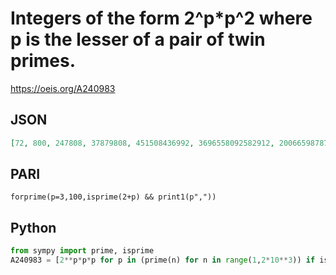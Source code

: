 # Integers of the form 2^p\*p^2 where p is the lesser of a pair of twin primes\.
https://oeis.org/A240983
## JSON
```JSON
[72, 800, 247808, 37879808, 451508436992, 3696558092582912, 2006659878768217161728, 11902724720072940761120768, 25862607545856336249335738796081152, 1857706460417663797470176639788777472, 3270020989306416138620967939526071071138643968]
```
## PARI
```PARI
forprime(p=3,100,isprime(2+p) && print1(p","))
```
## Python
```Python
from sympy import prime, isprime
A240983 = [2**p*p*p for p in (prime(n) for n in range(1,2*10**3)) if isprime(p+2)] # _Chai Wah Wu_, Aug 27 2014
```
